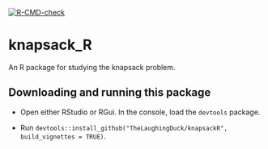 <!-- badges: start -->
[![R-CMD-check](https://github.com/TheLaughingDuck/knapsackR/actions/workflows/R-CMD-check.yaml/badge.svg)](https://github.com/TheLaughingDuck/knapsackR/actions/workflows/R-CMD-check.yaml)
<!-- badges: end -->

# knapsack_R
An R package for studying the knapsack problem.

## Downloading and running this package
* Open either RStudio or RGui. In the console, load the `devtools` package.

* Run `devtools::install_github("TheLaughingDuck/knapsackR", build_vignettes = TRUE)`.
